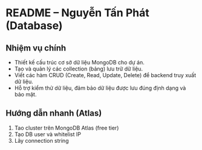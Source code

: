 # README – Nguyễn Tấn Phát (Database)
##  Nhiệm vụ chính
- Thiết kế cấu trúc cơ sở dữ liệu MongoDB cho dự án.
- Tạo và quản lý các collection (bảng) lưu trữ dữ liệu.
- Viết các hàm CRUD (Create, Read, Update, Delete) để backend truy xuất dữ liệu.
- Hỗ trợ kiểm thử dữ liệu, đảm bảo dữ liệu được lưu đúng định dạng và bảo mật.  
## Hướng dẫn nhanh (Atlas)
1. Tao cluster trên MongoDB Atlas (free tier)
2. Tạo DB user và whitelist IP
3. Lãy connection string
